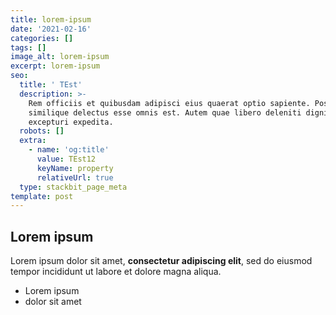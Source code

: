 ```yaml
---
title: lorem-ipsum
date: '2021-02-16'
categories: []
tags: []
image_alt: lorem-ipsum
excerpt: lorem-ipsum
seo:
  title: ' TEst'
  description: >-
    Rem officiis et quibusdam adipisci eius quaerat optio sapiente. Possimus qui
    similique delectus esse omnis est. Autem quae libero deleniti dignissimos
    excepturi expedita.
  robots: []
  extra:
    - name: 'og:title'
      value: TEst12
      keyName: property
      relativeUrl: true
  type: stackbit_page_meta
template: post
---
```

## Lorem ipsum

Lorem ipsum dolor sit amet, **consectetur adipiscing elit**, sed do eiusmod tempor incididunt ut labore et dolore magna aliqua.

- Lorem ipsum
- dolor sit amet